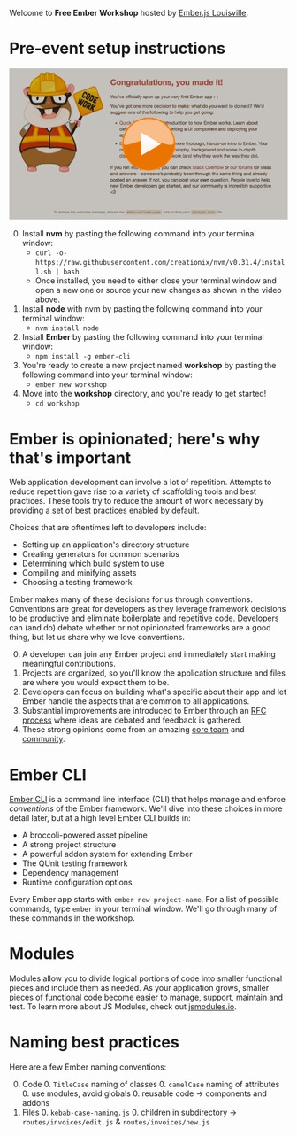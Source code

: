 Welcome to **Free Ember Workshop** hosted by [Ember.js Louisville](emberlou).

# Pre-event setup instructions

[![Ember Setup Instructions](images/video-title.png)](https://vimeo.com/174148994)

0. Install **nvm** by pasting the following command into your terminal window: 
	* `curl -o- https://raw.githubusercontent.com/creationix/nvm/v0.31.4/install.sh | bash`
	* Once installed, you need to either close your terminal window and open a new one or source your new changes as shown in the video above.
0. Install **node** with nvm by pasting the following command into your terminal window:
	* `nvm install node`
0. Install **Ember** by pasting the following command into your terminal window: 
	* `npm install -g ember-cli`
0. You're ready to create a new project named **workshop** by pasting the following command into your terminal window: 
	* `ember new workshop`
0. Move into the **workshop** directory, and you're ready to get started!
	* `cd workshop`

# Ember is opinionated; here's why that's important

Web application development can involve a lot of repetition. Attempts to reduce repetition gave rise to a variety of scaffolding tools and best practices. These tools try to reduce the amount of work necessary by providing a set of best practices enabled by default.

Choices that are oftentimes left to developers include:

* Setting up an application's directory structure
* Creating generators for common scenarios
* Determining which build system to use
* Compiling and minifying assets
* Choosing a testing framework

Ember makes many of these decisions for us through conventions. Conventions are great for developers as they leverage framework decisions to be productive and eliminate boilerplate and repetitive code. Developers can (and do) debate whether or not opinionated frameworks are a good thing, but let us share why we love conventions.

0. A developer can join any Ember project and immediately start making meaningful contributions.
0. Projects are organized, so you'll know the application structure and files are where you would expect them to be. 
0. Developers can focus on building what's specific about their app and let Ember handle the aspects that are common to all applications.
0. Substantial improvements are introduced to Ember through an [RFC process][rfc] where ideas are debated and  feedback is gathered.
0. These strong opinions come from an amazing [core team][core] and [community][community].

# Ember CLI

[Ember CLI][ember-cli] is a command line interface (CLI) that helps manage and enforce *conventions* of the Ember framework. We'll dive into these choices in more detail later, but at a high level Ember CLI builds in:

* A broccoli-powered asset pipeline
* A strong project structure
* A powerful addon system for extending Ember
* The QUnit testing framework
* Dependency management
* Runtime configuration options

Every Ember app starts with `ember new project-name`. For a list of possible commands, type `ember` in your terminal window. We'll go through many of these commands in the workshop.

# Modules

Modules allow you to divide logical portions of code into smaller functional pieces and include them as needed. As your application grows, smaller pieces of functional code become easier to manage, support, maintain and test. To learn more about JS Modules, check out [jsmodules.io][jsmodules].

# Naming best practices

Here are a few Ember naming conventions:

0. Code
    0. `TitleCase` naming of classes
    0. `camelCase` naming of attributes
    0. use modules, avoid globals
    0. reusable code → components and addons
0. Files
    0. `kebab-case-naming.js`
    0. children in subdirectory → `routes/invoices/edit.js` & `routes/invoices/new.js`

[bower]: http://bower.io/
[ember-cli]: http://ember-cli.com
[emberlou]: https://www.meetup.com/Ember-js-Louisville/
[npm-g-without-sudo]: https://github.com/sindresorhus/guides/blob/master/npm-global-without-sudo.md
[node-install]: https://nodejs.org/download/
[git-scm]: http://git-scm.com/downloads
[npm-no-sudo-script]: https://github.com/glenpike/npm-g_nosudo
[jsmodules]: http://jsmodules.io
[ember-cli]: http://ember-cli.com
[core]: http://emberjs.com/team/
[community]: http://emberjs.com/community/
[rfc]: https://github.com/emberjs/rfcs